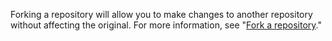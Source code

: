 Forking a repository will allow you to make changes to another repository without affecting the original. For more information, see "[Fork a repository](/get-started/quickstart/fork-a-repo)."
